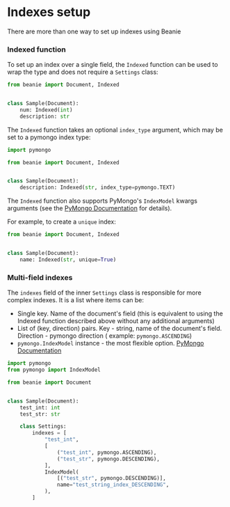 # Indexes setup

There are more than one way to set up indexes using Beanie

### Indexed function

To set up an index over a single field, the `Indexed` function can be used to wrap the type 
and does not require a `Settings` class:

```python
from beanie import Document, Indexed


class Sample(Document):
    num: Indexed(int)
    description: str
```

The `Indexed` function takes an optional `index_type` argument, which may be set to a pymongo index type:

```python
import pymongo

from beanie import Document, Indexed


class Sample(Document):
    description: Indexed(str, index_type=pymongo.TEXT)
```

The `Indexed` function also supports PyMongo's `IndexModel` kwargs arguments (see the [PyMongo Documentation](https://pymongo.readthedocs.io/en/stable/api/pymongo/operations.html#pymongo.operations.IndexModel) for details). 
 
For example, to create a `unique` index:

```python
from beanie import Document, Indexed


class Sample(Document):
    name: Indexed(str, unique=True)
```

### Multi-field indexes

The `indexes` field of the inner `Settings` class is responsible for more complex indexes. 
It is a list where items can be:

- Single key. Name of the document's field (this is equivalent to using the Indexed function described above without any additional arguments)
- List of (key, direction) pairs. Key - string, name of the document's field. Direction - pymongo direction (
  example: `pymongo.ASCENDING`)
- `pymongo.IndexModel` instance - the most flexible
  option. [PyMongo Documentation](https://pymongo.readthedocs.io/en/stable/api/pymongo/operations.html#pymongo.operations.IndexModel)

```python
import pymongo
from pymongo import IndexModel

from beanie import Document


class Sample(Document):
    test_int: int
    test_str: str

    class Settings:
        indexes = [
            "test_int",
            [
                ("test_int", pymongo.ASCENDING),
                ("test_str", pymongo.DESCENDING),
            ],
            IndexModel(
                [("test_str", pymongo.DESCENDING)],
                name="test_string_index_DESCENDING",
            ),
        ]
```
